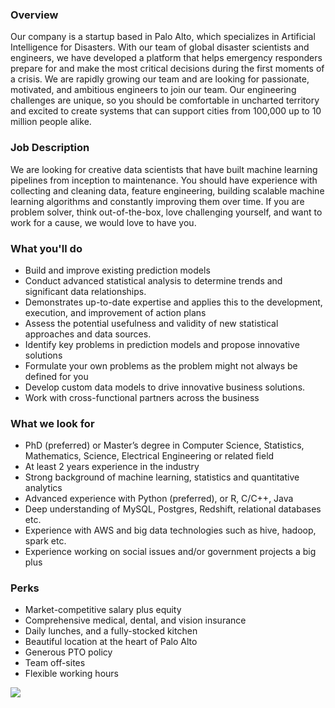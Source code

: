 


### Overview
Our company is a startup based in Palo Alto, which specializes in Artificial Intelligence for Disasters. With our team of global disaster scientists and engineers, we have developed a platform that helps emergency responders prepare for and make the most critical decisions during the first moments of a crisis.
We are rapidly growing our team and are looking for passionate, motivated, and ambitious engineers to join our team. Our engineering challenges are unique, so you should be comfortable in uncharted territory and excited to create systems that can support cities from 100,000 up to 10 million people alike.

### Job Description
We are looking for creative data scientists that have built machine learning pipelines from inception to maintenance. You should have experience with collecting and cleaning data, feature engineering, building scalable machine learning algorithms and constantly improving them over time. If you are problem solver, think out-of-the-box, love challenging yourself, and want to work for a cause, we would love to have you.

### What you'll do
+ Build and improve existing prediction models
+ Conduct advanced statistical analysis to determine trends and significant data relationships.
+ Demonstrates up-to-date expertise and applies this to the development, execution, and improvement of action plans
+ Assess the potential usefulness and validity of new statistical approaches and data sources.
+ Identify key problems in prediction models and propose innovative solutions
+ Formulate your own problems as the problem might not always be defined for you
+ Develop custom data models to drive innovative business solutions.
+ Work with cross-functional partners across the business

### What we look for
+ PhD (preferred) or Master’s degree in Computer Science, Statistics, Mathematics, Science, Electrical Engineering or related field 
+ At least 2 years experience in the industry
+ Strong background of machine learning, statistics and quantitative analytics
+ Advanced experience with Python (preferred), or R, C/C++, Java
+ Deep understanding of MySQL, Postgres, Redshift, relational databases etc. 
+ Experience with AWS and big data technologies such as hive, hadoop, spark etc.
+ Experience working on social issues and/or government projects a big plus


### Perks
+ Market-competitive salary plus equity
+ Comprehensive medical, dental, and vision insurance
+ Daily lunches, and a fully-stocked kitchen
+ Beautiful location at the heart of Palo Alto
+ Generous PTO policy
+ Team off-sites
+ Flexible working hours


[<img src='https://dabuttonfactory.com/button.png?t=Apply&f=Calibri-Bold&ts=24&tc=fff&tshs=1&tshc=000&hp=20&vp=8&c=5&bgt=gradient&bgc=3d85c6&ebgc=073763'>](https://letsrockit.co/users/auth/github?job_id=t25lienvbmnlcm4-data-engineer)
